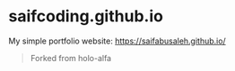 # saifcoding.github.io #


My simple portfolio website: https://saifabusaleh.github.io/
>Forked from holo-alfa

